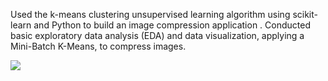 Used the k-means clustering unsupervised learning algorithm using scikit-learn and Python to build an image compression application . 
Conducted basic exploratory data analysis (EDA) and data visualization, applying a  Mini-Batch K-Means, to compress images.

![](https://github.com/vedesh95/Image_compression/blob/master/image_compression_c/gdemo_compressed.jpg)
